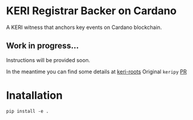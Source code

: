 # KERI Registrar Backer on Cardano
A KERI witness that anchors key events on Cardano blockchain.

## Work in progress...
Instructions will be provided soon.

In the meantime you can find some details at [keri-roots](https://github.com/roots-id/keri-roots)
Original `keripy` [PR](https://github.com/WebOfTrust/keripy/pull/418)


# Inatallation
```
pip install -e .
```